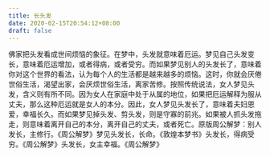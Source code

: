 ```yaml
---
title: 长头发
date: 2020-02-15T20:54:12+08:00
draft: false
---
```


佛家把头发看成世间烦恼的象征。在梦中，头发就意味着厄运。梦见自己头发变长，意味着厄运增加，或者得病，或者受穷。而如果梦见别人的头发长了，意味着你对这个世界的看法，认为每个人的生活都是越来越多的烦恼。这时，你就会厌倦世俗生活，渴望出家，会厌烦世俗生活，离家苦修。按照传统说法，女人梦见头发，含义则有所不同。因为女人在家庭中处于从属的地位，如果把厄运解释为服从丈夫，那么这种厄运就是女人的本分。因此，女人梦见头发长了，意味着夫妇恩爱，幸福长久。而如果梦见掉头发、剪头发，则是守寡的前兆。如果被人抓头发拖走，则意味着离开自己的本分，离开自己的丈夫，或者死亡。原版周公解梦：别人发长，主修行。《周公解梦》梦见头发长，长命。《敦煌本梦书》头发长，得病受穷。《周公解梦》头发长，女主幸福。《周公解梦》